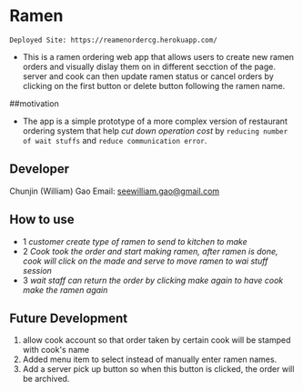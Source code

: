# Ramen 

`Deployed Site: https://reamenordercg.herokuapp.com/`

* This is a ramen ordering web app that allows users to create new ramen orders and visually dislay them on in different secction of the page. server and cook can then update ramen status or cancel orders by clicking on the first button or delete button following the ramen name.

##motivation
* The app is a simple prototype of a more complex version of restaurant ordering system that help _cut down operation cost_ by `reducing number of wait stuffs` and `reduce communication error`.

## Developer 
Chunjin (William) Gao
Email: seewilliam.gao@gmail.com 

## How to use

* 1 _customer create type of ramen to send to kitchen to make_ 
* 2 _Cook took the order and start making ramen, after ramen is done, cook will click on the made and serve to move ramen to wai stuff session_
* 3 _wait staff can return the order by clicking make again to have cook make the ramen again_

## Future Development

1. allow cook account so that order taken by certain cook will be stamped with cook's name
2. Added menu item to select instead of manually enter ramen names.
3. Add a server pick up button so when this button is clicked, the order will be archived.


